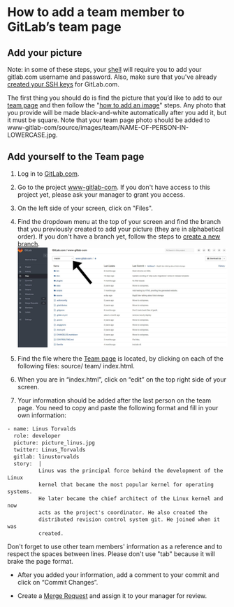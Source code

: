 # How to add a team member to GitLab’s team page


## Add your picture
Note: in some of these steps, your
[shell](http://doc.gitlab.com/ce/gitlab-basics/start-using-git.html) will
require you to add your gitlab.com username and password. Also, make sure
that you've already [created your SSH
keys](http://doc.gitlab.com/ce/gitlab-basics/create-your-ssh-keys.html) for
GitLab.com.

The first thing you should do is find the picture that you’d like to add to
our [team page](https://about.gitlab.com/team/) and then follow the "[how
to add an image](http://doc.gitlab.com/ce/gitlab-basics/add-image.html)"
steps. Any photo that you provide will be made black-and-white
automatically after you add it, but it must be square. Note that your team
page photo should be added to
www-gitlab-com/source/images/team/NAME-OF-PERSON-IN-LOWERCASE.jpg.

## Add yourself to the Team page

1. Log in to [GitLab.com](https://gitlab.com).

1. Go to the project
[www-gitlab-com](https://gitlab.com/gitlab-com/www-gitlab-com). If you
don't have access to this project yet, please ask your manager to grant you
access.

1. On the left side of your screen, click on "Files".

1. Find the dropdown menu at the top of your screen and find the branch
that you previously created to add your picture (they are in alphabetical
order). If you don't have a branch yet, follow the steps to [create a new
branch](http://doc.gitlab.com/ce/gitlab-basics/create-branch.html).
![dropdown menu](source/images/dropdown-branch-teampage.jpg)

1. Find the file where the [Team page](https://about.gitlab.com/team/) is
located, by clicking on each of the following files: source/ team/
index.html.

1. When you are in “index.html”, click on “edit” on the top right side of
your screen.

1. Your information should be added after the last person on the team page.
You need to copy and paste the following format and fill in your own
information:

```
- name: Linus Torvalds
  role: developer
  picture: picture_linus.jpg
  twitter: Linus_Torvalds
  gitlab: linustorvalds
  story:  |
          Linus was the principal force behind the development of the Linux
          kernel that became the most popular kernel for operating systems.
          He later became the chief architect of the Linux kernel and now
          acts as the project's coordinator. He also created the
          distributed revision control system git. He joined when it was
          created.
```
Don't forget to use other team members' information as a reference and to
respect the spaces between lines. Please don't use "tab" because it will brake the page format.

* After you added your information, add a comment to your commit and click
on “Commit Changes”.

* Create a [Merge
Request](http://doc.gitlab.com/ce/gitlab-basics/add-merge-request.html) and
assign it to your manager for review.
